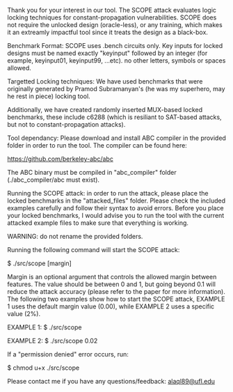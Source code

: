Thank you for your interest in our tool. The SCOPE attack evaluates logic locking techniques for constant-propagation vulnerabilities. SCOPE does not require the unlocked design (oracle-less), or any training, which makes it an extreamly impactful tool since it treats the design as a black-box.


Benchmark Format: SCOPE uses .bench circuits only. Key inputs for locked designs must be named exactly "keyinput" followed by an integer (for example, keyinput01, keyinput99, ...etc). no other letters, symbols or spaces allowed.


Targetted Locking techniques: We have used benchmarks that were originally generated by Pramod Subramanyan's (he was my superhero, may he rest in piece) locking tool.


Additionally, we have created randomly inserted MUX-based locked benchmarks, these include c6288 (which is resiliant to SAT-based attacks, but not to constant-propagation attacks).

Tool dependancy: Please download and install ABC compiler in the provided folder in order to run the tool. The compiler can be found here: 

https://github.com/berkeley-abc/abc

The ABC binary must be compiled in "abc_compiler" folder (./abc_compiler/abc must exist).

Running the SCOPE attack: in order to run the attack, please place the locked benchmarks in the "attacked_files" folder. Please check the included examples carefully and follow their syntax to avoid errors. Before you place your locked benchmarks, I would advise you to run the tool with the current attacked example files to make sure that everything is working.

WARNING: do not rename the provided folders.

Running the following command will start the SCOPE attack:

$ ./src/scope [margin]

Margin is an optional argument that controls the allowed margin between features. The value should be between 0 and 1, but going beyond 0.1 will reduce the attack accuracy (please refer to the paper for more information). The following two examples show how to start the SCOPE attack, EXAMPLE 1 uses the default margin value (0.00), while EXAMPLE 2 uses a specific value (2%).

EXAMPLE 1: $ ./src/scope

EXAMPLE 2: $ ./src/scope 0.02

If a "permission denied" error occurs, run:

$ chmod u+x ./src/scope

Please contact me if you have any questions/feedback: alaql89@ufl.edu

